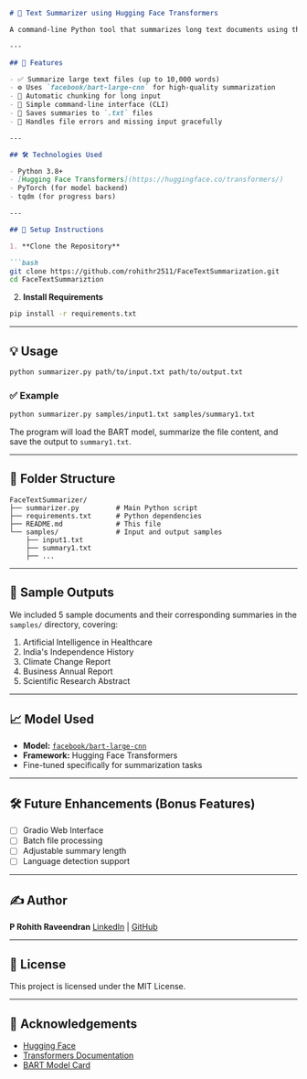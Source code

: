 ````markdown
# 📝 Text Summarizer using Hugging Face Transformers

A command-line Python tool that summarizes long text documents using the BART model from Hugging Face Transformers. Designed to handle documents up to 10,000 words with efficient chunking and clean output. Ideal for students, researchers, journalists, and developers who want quick summaries of long-form content.

---

## 📌 Features

- ✅ Summarize large text files (up to 10,000 words)
- ⚙️ Uses `facebook/bart-large-cnn` for high-quality summarization
- 🧠 Automatic chunking for long input
- 💬 Simple command-line interface (CLI)
- 💾 Saves summaries to `.txt` files
- 🚫 Handles file errors and missing input gracefully

---

## 🛠️ Technologies Used

- Python 3.8+
- [Hugging Face Transformers](https://huggingface.co/transformers/)
- PyTorch (for model backend)
- tqdm (for progress bars)

---

## 🚀 Setup Instructions

1. **Clone the Repository**

```bash
git clone https://github.com/rohithr2511/FaceTextSummarization.git
cd FaceTextSummariztion
````


2. **Install Requirements**

```bash
pip install -r requirements.txt
```

---

## 💡 Usage

```bash
python summarizer.py path/to/input.txt path/to/output.txt
```

### ✅ Example

```bash
python summarizer.py samples/input1.txt samples/summary1.txt
```

The program will load the BART model, summarize the file content, and save the output to `summary1.txt`.

---

## 📂 Folder Structure

```
FaceTextSummarizer/
├── summarizer.py         # Main Python script
├── requirements.txt      # Python dependencies
├── README.md             # This file
└── samples/              # Input and output samples
    ├── input1.txt
    ├── summary1.txt
    ├── ...
```

---

## 🧪 Sample Outputs

We included 5 sample documents and their corresponding summaries in the `samples/` directory, covering:

1. Artificial Intelligence in Healthcare
2. India's Independence History
3. Climate Change Report
4. Business Annual Report
5. Scientific Research Abstract

---

## 📈 Model Used

* **Model:** [`facebook/bart-large-cnn`](https://huggingface.co/facebook/bart-large-cnn)
* **Framework:** Hugging Face Transformers
* Fine-tuned specifically for summarization tasks

---

## 🛠 Future Enhancements (Bonus Features)

* [ ] Gradio Web Interface
* [ ] Batch file processing
* [ ] Adjustable summary length
* [ ] Language detection support

---

## ✍️ Author

**P Rohith Raveendran**
[LinkedIn]([https://www.linkedin.com/in/yourprofile](https://www.linkedin.com/in/p-rohith-raveendran-dataanalyst/)) | [GitHub](https://github.com/rohithr2511)

---

## 📄 License

This project is licensed under the MIT License.

---

## 🙌 Acknowledgements

* [Hugging Face](https://huggingface.co/)
* [Transformers Documentation](https://huggingface.co/docs/transformers/index)
* [BART Model Card](https://huggingface.co/facebook/bart-large-cnn)

